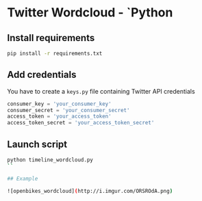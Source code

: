 # Twitter Wordcloud - `Python

## Install requirements

```sh
pip install -r requirements.txt
```

## Add credentials

You have to create a `keys.py` file containing Twitter API credentials
```python
consumer_key = 'your_consumer_key'
consumer_secret = 'your_consumer_secret'
access_token = 'your_access_token'
access_token_secret = 'your_access_token_secret'
```

## Launch script

```sh
python timeline_wordcloud.py
``

## Example

![openbikes_wordcloud](http://i.imgur.com/ORSROdA.png)